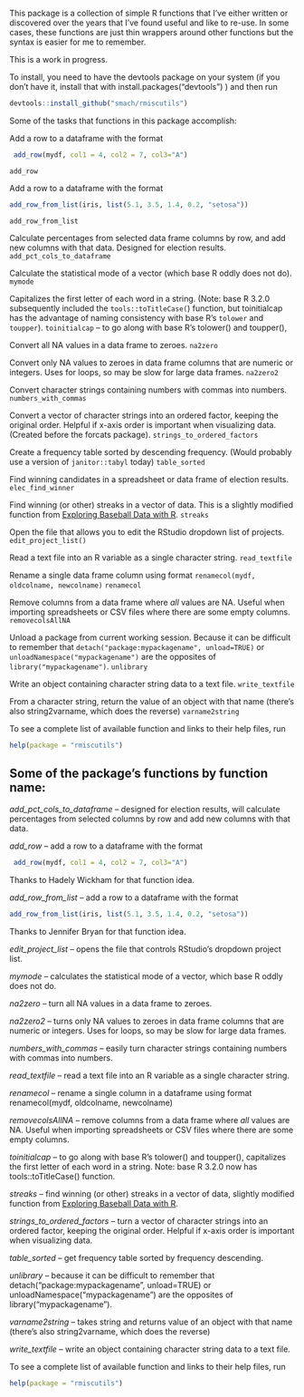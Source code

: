 <!-- README.md is generated from README.Rmd. Please edit that file -->
This package is a collection of simple R functions that I’ve either
written or discovered over the years that I’ve found useful and like to
re-use. In some cases, these functions are just thin wrappers around
other functions but the syntax is easier for me to remember.

This is a work in progress.

To install, you need to have the devtools package on your system (if you
don’t have it, install that with install.packages(“devtools”) ) and then
run

``` r
devtools::install_github("smach/rmiscutils")
```

Some of the tasks that functions in this package accomplish:

Add a row to a dataframe with the format

``` r
 add_row(mydf, col1 = 4, col2 = 7, col3="A")
```

`add_row`

Add a row to a dataframe with the format

``` r
add_row_from_list(iris, list(5.1, 3.5, 1.4, 0.2, "setosa"))
```

`add_row_from_list`

Calculate percentages from selected data frame columns by row, and add
new columns with that data. Designed for election results.
`add_pct_cols_to_dataframe`

Calculate the statistical mode of a vector (which base R oddly does not
do). `mymode`

Capitalizes the first letter of each word in a string. (Note: base R
3.2.0 subsequently included the `tools::toTitleCase(`) function, but
toinitialcap has the advantage of naming consistency with base R’s
`tolower` and `toupper`). `toinitialcap` – to go along with base R’s
tolower() and toupper(),

Convert all NA values in a data frame to zeroes. `na2zero`

Convert only NA values to zeroes in data frame columns that are numeric
or integers. Uses for loops, so may be slow for large data frames.
`na2zero2`

Convert character strings containing numbers with commas into numbers.
`numbers_with_commas`

Convert a vector of character strings into an ordered factor, keeping
the original order. Helpful if x-axis order is important when
visualizing data. (Created before the forcats package).
`strings_to_ordered_factors`

Create a frequency table sorted by descending frequency. (Would probably
use a version of `janitor::tabyl` today) `table_sorted`

Find winning candidates in a spreadsheet or data frame of election
results. `elec_find_winner`

Find winning (or other) streaks in a vector of data. This is a slightly
modified function from [Exploring Baseball Data with
R](https://baseballwithr.wordpress.com/2014/07/07/team-streaks-part-i-2/).
`streaks`

Open the file that allows you to edit the RStudio dropdown list of
projects. `edit_project_list()`

Read a text file into an R variable as a single character string.
`read_textfile`

Rename a single data frame column using format
`renamecol(mydf, oldcolname, newcolname)` `renamecol`

Remove columns from a data frame where *all* values are NA. Useful when
importing spreadsheets or CSV files where there are some empty columns.
`removecolsAllNA`

Unload a package from current working session. Because it can be
difficult to remember that
`detach("package:mypackagename", unload=TRUE)` or
`unloadNamespace("mypackagename")` are the opposites of
`library("mypackagename")`. `unlibrary`

Write an object containing character string data to a text file.
`write_textfile`

From a character string, return the value of an object with that name
(there’s also string2varname, which does the reverse) `varname2string`

To see a complete list of available function and links to their help
files, run

``` r
help(package = "rmiscutils")
```

Some of the package’s functions by function name:
-------------------------------------------------

*add\_pct\_cols\_to\_dataframe* – designed for election results, will
calculate percentages from selected columns by row and add new columns
with that data.

*add\_row* – add a row to a dataframe with the format

``` r
 add_row(mydf, col1 = 4, col2 = 7, col3="A")
```

Thanks to Hadely Wickham for that function idea.

*add\_row\_from\_list* – add a row to a dataframe with the format

``` r
add_row_from_list(iris, list(5.1, 3.5, 1.4, 0.2, "setosa"))
```

Thanks to Jennifer Bryan for that function idea.

*edit\_project\_list* – opens the file that controls RStudio’s dropdown
project list.

*mymode* – calculates the statistical mode of a vector, which base R
oddly does not do.

*na2zero* – turn all NA values in a data frame to zeroes.

*na2zero2* – turns only NA values to zeroes in data frame columns that
are numeric or integers. Uses for loops, so may be slow for large data
frames.

*numbers\_with\_commas* – easily turn character strings containing
numbers with commas into numbers.

*read\_textfile* – read a text file into an R variable as a single
character string.

*renamecol* – rename a single column in a dataframe using format
renamecol(mydf, oldcolname, newcolname)

*removecolsAllNA* – remove columns from a data frame where *all* values
are NA. Useful when importing spreadsheets or CSV files where there are
some empty columns.

*toinitialcap* – to go along with base R’s tolower() and toupper(),
capitalizes the first letter of each word in a string. Note: base R
3.2.0 now has tools::toTitleCase() function.

*streaks* – find winning (or other) streaks in a vector of data,
slightly modified function from [Exploring Baseball Data with
R](https://baseballwithr.wordpress.com/2014/07/07/team-streaks-part-i-2/).

*strings\_to\_ordered\_factors* – turn a vector of character strings
into an ordered factor, keeping the original order. Helpful if x-axis
order is important when visualizing data.

*table\_sorted* – get frequency table sorted by frequency descending.

*unlibrary* – because it can be difficult to remember that
detach(“package:mypackagename”, unload=TRUE) or
unloadNamespace(“mypackagename”) are the opposites of
library(“mypackagename”).

*varname2string* – takes string and returns value of an object with that
name (there’s also string2varname, which does the reverse)

*write\_textfile* – write an object containing character string data to
a text file.

To see a complete list of available function and links to their help
files, run

``` r
help(package = "rmiscutils")
```
